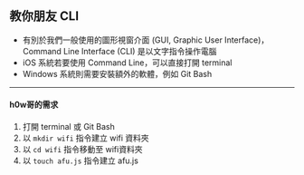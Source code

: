 ## 教你朋友 CLI
- 有別於我們一般使用的圖形視窗介面 (GUI, Graphic User Interface)，Command Line Interface (CLI) 是以文字指令操作電腦
- iOS 系統若要使用 Command Line，可以直接打開 terminal
- Windows 系統則需要安裝額外的軟體，例如 Git Bash
---
#### h0w哥的需求
1. 打開 terminal 或 Git Bash
2. 以 `mkdir wifi` 指令建立 wifi 資料夾
3. 以 `cd wifi` 指令移動至 wifi資料夾
4. 以 `touch afu.js` 指令建立 afu.js